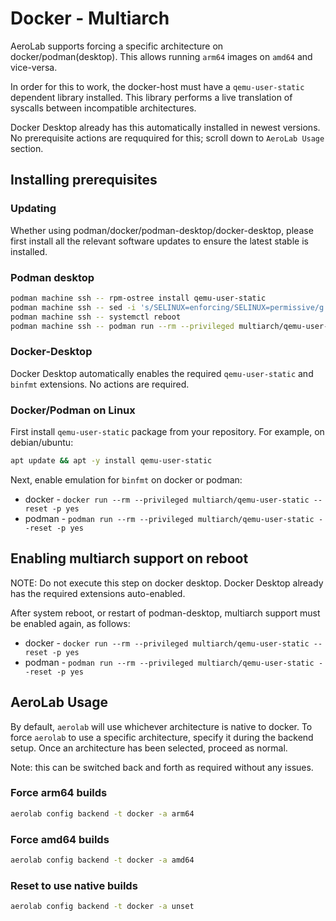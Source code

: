 # Docker - Multiarch

AeroLab supports forcing a specific architecture on docker/podman(desktop). This allows running `arm64` images on `amd64` and vice-versa.

In order for this to work, the docker-host must have a `qemu-user-static` dependent library installed. This library performs a live translation of syscalls between incompatible architectures.

Docker Desktop already has this automatically installed in newest versions. No prerequisite actions are reququired for this; scroll down to `AeroLab Usage` section.

## Installing prerequisites

### Updating

Whether using podman/docker/podman-desktop/docker-desktop, please first install all the relevant software updates to ensure the latest stable is installed.

### Podman desktop
```bash
podman machine ssh -- rpm-ostree install qemu-user-static
podman machine ssh -- sed -i 's/SELINUX=enforcing/SELINUX=permissive/g' /etc/selinux/config
podman machine ssh -- systemctl reboot
podman machine ssh -- podman run --rm --privileged multiarch/qemu-user-static --reset -p yes
```

### Docker-Desktop

Docker Desktop automatically enables the required `qemu-user-static` and `binfmt` extensions. No actions are required.

### Docker/Podman on Linux

First install `qemu-user-static` package from your repository. For example, on debian/ubuntu:

```bash
apt update && apt -y install qemu-user-static
```

Next, enable emulation for `binfmt` on docker or podman:
* docker - `docker run --rm --privileged multiarch/qemu-user-static --reset -p yes`
* podman - `podman run --rm --privileged multiarch/qemu-user-static --reset -p yes`

## Enabling multiarch support on reboot

NOTE: Do not execute this step on docker desktop. Docker Desktop already has the required extensions auto-enabled.

After system reboot, or restart of podman-desktop, multiarch support must be enabled again, as follows:

* docker - `docker run --rm --privileged multiarch/qemu-user-static --reset -p yes`
* podman - `podman run --rm --privileged multiarch/qemu-user-static --reset -p yes`

## AeroLab Usage

By default, `aerolab` will use whichever architecture is native to docker. To force `aerolab` to use a specific architecture, specify it during the backend setup. Once an architecture has been selected, proceed as normal.

Note: this can be switched back and forth as required without any issues.

### Force arm64 builds

```bash
aerolab config backend -t docker -a arm64
```

### Force amd64 builds

```bash
aerolab config backend -t docker -a amd64
```

### Reset to use native builds

```bash
aerolab config backend -t docker -a unset
```
